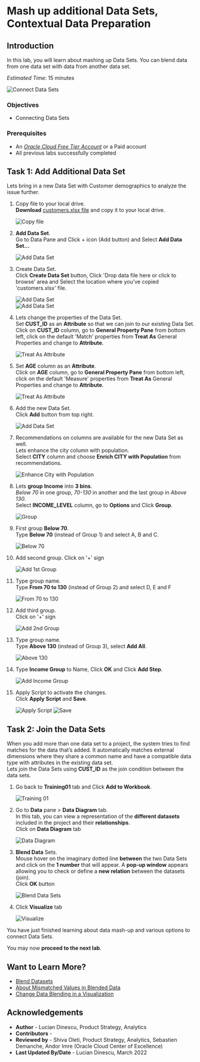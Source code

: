 # Mash up additional Data Sets, Contextual Data Preparation

## Introduction

In this lab, you will learn about mashing up Data Sets. You can blend data from one data set with data from another data set.

_Estimated Time_: 15 minutes

![Connect Data Sets](../mash-datasets/images/connect-datasets.png)

### Objectives

- Connecting Data Sets

### Prerequisites

* An [_Oracle Cloud Free Tier Account_](https://www.oracle.com/cloud/free/) or a Paid account
* All previous labs successfully completed

## Task 1: Add Additional Data Set

Lets bring in a new Data Set with Customer demographics to analyze the issue further.

1.  Copy file to your local drive.  
**Download** [customers.xlsx file](https://objectstorage.us-ashburn-1.oraclecloud.com/p/gInS_5IWhulIoFENkRIQdnCA9-IYCDgtnAoxxre95fC7fKUClBft8y15UQA9SUmF/n/idbwmyplhk4t/b/LiveLabs/o/customers.xlsx) and copy it to your local drive.

    ![Copy file](../mash-datasets/images/copy-customers.png)

2.  **Add Data Set**.  
Go to Data Pane and Click + icon (Add button) and
Select **Add Data Set...**

    ![Add Data Set](../mash-datasets/images/add-dataset.png)


3.  Create Data Set.  
Click **Create Data Set** button, Click 'Drop data file here or click to browse' area and Select the location where you've copied 'customers.xlsx' file.

    ![Add Data Set](../mash-datasets/images/add-dataset2.png)  
    ![Add Data Set](../mash-datasets/images/add-dataset-3.png)

4.  Lets change the properties of the Data Set.  
Set **CUST\_ID** as an **Attribute** so that we can join to our existing Data Set.  
Click on **CUST\_ID** column, go to **General Property Pane** from bottom left, click on the default 'Match' properties from **Treat As** General Properties and change to **Attribute**.

    ![Treat As Attribute](../mash-datasets/images/prepscript-custidasattribute.png)

5.  Set **AGE** column as an **Attribute**.  
Click on **AGE** column, go to **General Property Pane** from bottom left, click on the default 'Measure' properties from **Treat As** General Properties and change to **Attribute**.

    ![Treat As Attribute](../mash-datasets/images/prepscript-ageasattribute.png)

6.  Add the new Data Set.  
Click **Add** button from top right.

    ![Add Data Set](../mash-datasets/images/add-dataset3.png)

7.  Recommendations on columns are available for the new Data Set as well.  
Lets enhance the city column with population.  
Select **CITY** column and choose **Enrich CITY with Population** from recommendations.

    ![Enhance City with Population](../mash-datasets/images/prepscript-enhancewithpopulation.png)

8.  Lets **group** **Income** into **3 bins**.  
_Below 70_ in one group, _70-130_ in another and the last group in _Above 130_.  
Select **INCOME_LEVEL** column, go to **Options** and Click **Group**.

    ![Group](../mash-datasets/images/prepscript-group.png)

9.  First group **Below 70**.  
Type **Below 70** (instead of Group 1) and select A, B and C.

    ![Below 70](../mash-datasets/images/prepscript-group1.png)

10.  Add second group. 
Click on '+' sign

     ![Add 1st Group](../mash-datasets/images/add-group.png)

11.  Type group name.  
Type **From 70 to 130**  (instead of Group 2)  and select D, E and F

     ![From 70 to 130](../mash-datasets/images/prepscript-group2.png)

12.  Add third group.  
Click on '+' sign

     ![Add 2nd Group](../mash-datasets/images/add-group2.png)

13.  Type group name.  
Type **Above 130**  (instead of Group 3), select **Add All**.

     ![Above 130](../mash-datasets/images/prepscript-group3.png)

14. Type **Income Group** to Name, Click **OK** and Click **Add Step**.

     ![Add Income Group](../mash-datasets/images/prepscript-group4.png)

14. Apply Script to activate the changes.  
Click **Apply Script** and **Save**.

     ![Apply Script](../mash-datasets/images/apply-script.png)
     ![Save](../mash-datasets/images/save-script.png)

## Task 2: Join the Data Sets

When you add more than one data set to a project, the system tries to find matches for the data that’s added. It automatically matches external dimensions where they share a common name and have a compatible data type with attributes in the existing data set.  
Lets join the Data Sets using **CUST\_ID** as the join condition between the data sets.

1.  Go back to **Training01** tab and Click **Add to Workbook**.  

    ![Training 01](../mash-datasets/images/add-to-workbook.png)

2.  Go to **Data** pane > **Data Diagram** tab.  
In this tab, you can view a representation of the **different datasets** included in the project and their **relationships**.  
Click on **Data Diagram** tab

    ![Data Diagram](../mash-datasets/images/datadiagram.png)

3.  **Blend Data** Sets.  
Mouse  hover on the imaginary dotted line **between** the two Data Sets and click on the **1 number** that will appear.
A **pop-up window** appears allowing you to check or define a **new relation** between the datasets (join).  
Click **OK** button

    ![Blend Data Sets](../mash-datasets/images/datadiagram-blend1.png)

4. Click **Visualize** tab

    ![Visualize](../mash-datasets/images/visualize.png)

You have just finished learning about data mash-up and various options to connect Data Sets.

You may now **proceed to the next lab**.

## Want to Learn More?

* [Blend Datasets](https://docs.oracle.com/en/cloud/paas/analytics-cloud/acubi/work-workbooks-datasets.html#GUID-E72DAB5D-2CD4-4474-BDFD-D36082AAA1AC)
* [About Mismatched Values in Blended Data](https://docs.oracle.com/en/cloud/paas/analytics-cloud/acubi/work-workbooks-datasets.html#GUID-EDC5BCF9-2DE3-48AB-8A2A-ED87200FEC45)
* [Change Data Blending in a Visualization](https://docs.oracle.com/en/cloud/paas/analytics-cloud/acubi/work-workbooks-datasets.html#GUID-2F56344C-9841-4CB7-871F-B3868AC200E2)

## **Acknowledgements**

- **Author** - Lucian Dinescu, Product Strategy, Analytics
- **Contributors** -
- **Reviewed by** - Shiva Oleti, Product Strategy, Analytics, Sebastien Demanche, Andor Imre (Oracle Cloud Center of Excellence)
- **Last Updated By/Date** - Lucian Dinescu, March 2022